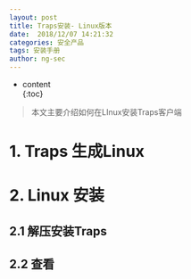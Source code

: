```yaml
---
layout: post  
title: Traps安装- Linux版本
date:  2018/12/07 14:21:32  
categories: 安全产品
tags: 安装手册   
author: ng-sec  
---
```


* content  
{:toc}

> 本文主要介绍如何在LInux安装Traps客户端

# 1. Traps 生成Linux


# 2. Linux 安装
## 2.1 解压安装Traps
 

## 2.2 查看